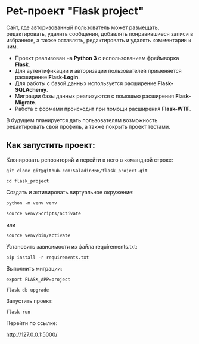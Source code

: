 # Pet-проект "Flask project"

Сайт, где авторизованный пользователь может размещать, редактировать, удалять сообщения, 
добавлять понравившиеся записи в избранное, а также оставлять, редактировать и удалять комментарии к ним.

+ Проект реализован на **Python 3** с использованием фреймворка **Flask**.
+ Для аутентификации и авторизации пользователей применяется расширение **Flask-Login**.
+ Для работы с базой данных используется расширение **Flask-SQLAchemy**.
+ Миграции базы данных реализуются с помощью расширения **Flask-Migrate**.
+ Работа с формами происходит при помощи расширения **Flask-WTF**.

В будущем планируется дать пользователям возможность редактировать свой профиль, а также покрыть проект тестами. 

## Как запустить проект:

Клонировать репозиторий и перейти в него в командной строке:

```
git clone git@github.com:Saladin366/flask_project.git
```

```
cd flask_project
```

Cоздать и активировать виртуальное окружение:

```
python -m venv venv
```

```
source venv/Scripts/activate
```

или

```
source venv/bin/activate
```

Установить зависимости из файла requirements.txt:

```
pip install -r requirements.txt
```

Выполнить миграции:

```
export FLASK_APP=project
```

```
flask db upgrade
```

Запустить проект:

```
flask run
```

Перейти по ссылке:

http://127.0.0.1:5000/
